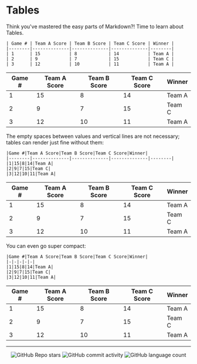 # Tables

Think you've mastered the easy parts of Markdown?! Time to learn about Tables.

```
| Game # | Team A Score | Team B Score | Team C Score | Winner |
|--------|--------------|--------------|--------------|--------|
| 1      | 15           | 8            | 14           | Team A |
| 2      | 9            | 7            | 15           | Team C |
| 3      | 12           | 10           | 11           | Team A |
```

| Game # | Team A Score | Team B Score | Team C Score | Winner |
|--------|--------------|--------------|--------------|--------|
| 1      | 15           | 8            | 14           | Team A |
| 2      | 9            | 7            | 15           | Team C |
| 3      | 12           | 10           | 11           | Team A |

The empty spaces between values and vertical lines are not necessary; tables can render just fine without them:

```
|Game #|Team A Score|Team B Score|Team C Score|Winner|
|--------|--------------|--------------|--------------|--------|
|1|15|8|14|Team A|
|2|9|7|15|Team C|
|3|12|10|11|Team A|
```

|Game #|Team A Score|Team B Score|Team C Score|Winner|
|--------|--------------|--------------|--------------|--------|
|1|15|8|14|Team A|
|2|9|7|15|Team C|
|3|12|10|11|Team A|

You can even go super compact:

```
|Game #|Team A Score|Team B Score|Team C Score|Winner|
|-|-|-|-|-|
|1|15|8|14|Team A|
|2|9|7|15|Team C|
|3|12|10|11|Team A|
```

|Game #|Team A Score|Team B Score|Team C Score|Winner|
|-|-|-|-|-|
|1|15|8|14|Team A|
|2|9|7|15|Team C|
|3|12|10|11|Team A|


<!-- Footer -->

---

<p align="center">
  <img alt="GitHub Repo stars" src="https://img.shields.io/github/stars/sleepiie/formatting?style=for-the-badge">
  <img alt="GitHub commit activity" src="https://img.shields.io/github/commit-activity/m/sleepiie/formatting?style=for-the-badge">
  <img alt="GitHub language count" src="https://img.shields.io/github/languages/count/sleepiie/formatting?style=for-the-badge">
</p>
